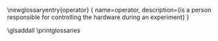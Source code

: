 \newglossaryentry{operator}
{
  name=operator,
  description={is a person responsible for controlling the hardware during an experiment}
}

\glsaddall
\printglossaries
